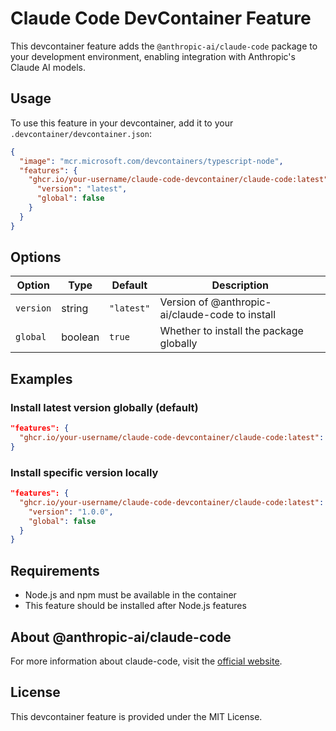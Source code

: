 # Claude Code DevContainer Feature

This devcontainer feature adds the `@anthropic-ai/claude-code` package to your development environment, enabling integration with Anthropic's Claude AI models.

## Usage

To use this feature in your devcontainer, add it to your `.devcontainer/devcontainer.json`:

```json
{
  "image": "mcr.microsoft.com/devcontainers/typescript-node",
  "features": {
    "ghcr.io/your-username/claude-code-devcontainer/claude-code:latest": {
      "version": "latest",
      "global": false
    }
  }
}
```

## Options

| Option    | Type    | Default    | Description                                     |
| --------- | ------- | ---------- | ----------------------------------------------- |
| `version` | string  | `"latest"` | Version of @anthropic-ai/claude-code to install |
| `global`  | boolean | `true`     | Whether to install the package globally         |

## Examples

### Install latest version globally (default)

```json
"features": {
  "ghcr.io/your-username/claude-code-devcontainer/claude-code:latest": {}
}
```

### Install specific version locally

```json
"features": {
  "ghcr.io/your-username/claude-code-devcontainer/claude-code:latest": {
    "version": "1.0.0",
    "global": false
  }
}
```

## Requirements

- Node.js and npm must be available in the container
- This feature should be installed after Node.js features

## About @anthropic-ai/claude-code

For more information about claude-code, visit the [official website](https://www.anthropic.com/claude-code).

## License

This devcontainer feature is provided under the MIT License.
